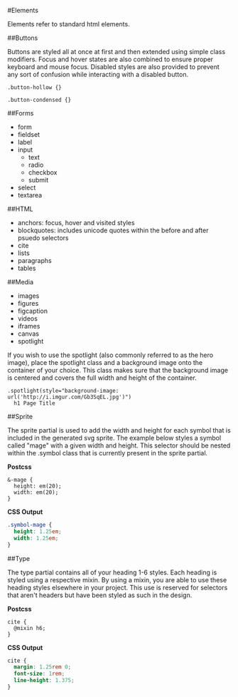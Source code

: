 #Elements

Elements refer to standard html elements.

##Buttons

Buttons are styled all at once at first and then extended using simple class modifiers. Focus and hover states are also combined to ensure proper keyboard and mouse focus. Disabled styles are also provided to prevent any sort of confusion while interacting with a disabled button.

```postcss
.button-hollow {}

.button-condensed {}
```

##Forms

* form
* fieldset
* label
* input
  * text
  * radio
  * checkbox
  * submit
* select
* textarea

##HTML

* anchors: focus, hover and visited styles
* blockquotes: includes unicode quotes within the before and after psuedo selectors
* cite
* lists
* paragraphs
* tables

##Media

* images
* figures
* figcaption
* videos
* iframes
* canvas
* spotlight

If you wish to use the spotlight (also commonly referred to as the hero image), place the spotlight class and a background image onto the container of your choice. This class makes sure that the background image is centered and covers the full width and height of the container.

```pug
.spotlight(style="background-image: url('http://i.imgur.com/Gb3SqEL.jpg')")
  h1 Page Title
```

##Sprite

The sprite partial is used to add the width and height for each symbol that is included in the generated svg sprite. The example below styles a symbol called "mage" with a given width and height. This selector should be nested within the .symbol class that is currently present in the sprite partial.

**Postcss**

```postcss
&-mage {
  height: em(20);
  width: em(20);
}
```

**CSS Output**

```css
.symbol-mage {
  height: 1.25em;
  width: 1.25em;
}
```

##Type

The type partial contains all of your heading 1-6 styles. Each heading is styled using a respective mixin. By using a mixin, you are able to use these heading styles elsewhere in your project. This use is reserved for selectors that aren't headers but have been styled as such in the design.

**Postcss**

```postcss
cite {
  @mixin h6;
}
```

**CSS Output**

```css
cite {
  margin: 1.25rem 0;
  font-size: 1rem;
  line-height: 1.375;
}
```

